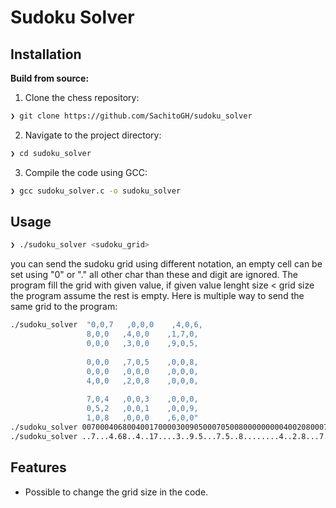 # Sudoku Solver


## Installation

**Build from source:**
1. Clone the chess repository:
```sh
❯ git clone https://github.com/SachitoGH/sudoku_solver
```
2. Navigate to the project directory:
```sh
❯ cd sudoku_solver
```
3. Compile the code using GCC:
```sh
❯ gcc sudoku_solver.c -o sudoku_solver
```

## Usage

```sh
❯ ./sudoku_solver <sudoku_grid>
```
you can send the sudoku grid using different notation, an empty cell can be set using "0" or "." all other char than these and digit are ignored. The program fill the grid with given value, if given value lenght size < grid size the program assume the rest is empty.
Here is multiple way to send the same grid to the program:
```sh
./sudoku_solver  "0,0,7   ,0,0,0    ,4,0,6,
                 8,0,0   ,4,0,0    ,1,7,0,
                 0,0,0   ,3,0,0    ,9,0,5,
                 
                 0,0,0   ,7,0,5    ,0,0,8,
                 0,0,0   ,0,0,0    ,0,0,0,
                 4,0,0   ,2,0,8    ,0,0,0,
                 
                 7,0,4   ,0,0,3    ,0,0,0,
                 0,5,2   ,0,0,1    ,0,0,9,
                 1,0,8   ,0,0,0    ,6,0,0"
./sudoku_solver 007000406800400170000300905000705008000000000400208000704003000052001009108000600
./sudoku_solver ..7...4.68..4..17....3..9.5...7.5..8........4..2.8...7.4..3....52..1..91.8...6..
```

## Features

- Possible to change the grid size in the code.

